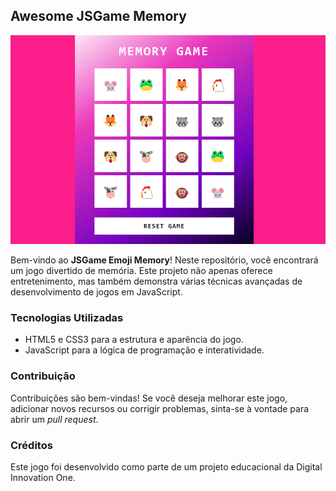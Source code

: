 ## Awesome JSGame Memory

<p align="center">
  <img src="print.png" alt="JSGame Emoji Memory Logo">
</p>

Bem-vindo ao **JSGame Emoji Memory**! Neste repositório, você encontrará um jogo divertido de memória. Este projeto não apenas oferece entretenimento, mas também demonstra várias técnicas avançadas de desenvolvimento de jogos em JavaScript.

### Tecnologias Utilizadas

- HTML5 e CSS3 para a estrutura e aparência do jogo.
- JavaScript para a lógica de programação e interatividade.

### Contribuição

Contribuições são bem-vindas! Se você deseja melhorar este jogo, adicionar novos recursos ou corrigir problemas, sinta-se à vontade para abrir um _pull request_.

### Créditos

Este jogo foi desenvolvido como parte de um projeto educacional da Digital Innovation One.